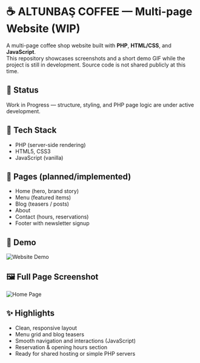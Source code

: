 # ☕ ALTUNBAŞ COFFEE — Multi-page Website (WIP)

A multi-page coffee shop website built with **PHP**, **HTML/CSS**, and **JavaScript**.  
This repository showcases screenshots and a short demo GIF while the project is still in development. Source code is not shared publicly at this time.

## 🚧 Status
Work in Progress — structure, styling, and PHP page logic are under active development.

## 🔧 Tech Stack
- PHP (server-side rendering)
- HTML5, CSS3
- JavaScript (vanilla)

## 📄 Pages (planned/implemented)
- Home (hero, brand story)
- Menu (featured items)
- Blog (teasers / posts)
- About
- Contact (hours, reservations)
- Footer with newsletter signup

## 🎥 Demo
![Website Demo](Screenshots/Demo.gif)

## 🖼 Full Page Screenshot
![Home Page](Screenshots/HomePage.png)

## ✨ Highlights
- Clean, responsive layout
- Menu grid and blog teasers
- Smooth navigation and interactions (JavaScript)
- Reservation & opening hours section
- Ready for shared hosting or simple PHP servers


